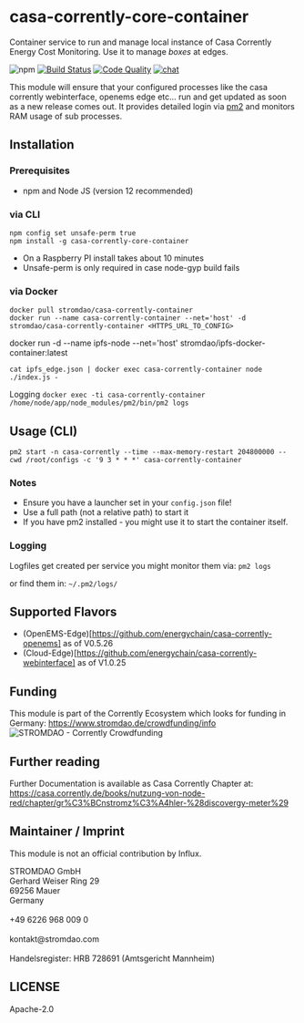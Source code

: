 # casa-corrently-core-container
Container service to run and manage local instance of Casa Corrently Energy Cost Monitoring. Use it to manage *boxes* at edges.

![npm](https://img.shields.io/npm/dw/casa-corrently-core-container) [![Build Status](https://travis-ci.com/energychain/casa-corrently-core-container.svg?branch=master)](https://travis-ci.com/energychain/casa-corrently-core-container) [![Code Quality](https://www.code-inspector.com/project/12872/score/svg)](https://frontend.code-inspector.com/public/project/12872/casa-corrently-core-container/dashboard) [![chat](https://img.shields.io/badge/chat-support-brightgreen)](https://tawk.to/chat/5c53189451410568a109843f/default)

This module will ensure that your configured processes like the casa corrently webinterface, openems edge etc... run and get updated as soon as a new release comes out. It provides detailed login via [pm2](https://pm2.io/) and monitors RAM usage of sub processes.

## Installation

### Prerequisites
- npm and Node JS (version 12 recommended)

###  via CLI
```shell
npm config set unsafe-perm true
npm install -g casa-corrently-core-container
```
- On a Raspberry PI install takes about 10 minutes
- Unsafe-perm is only required in case node-gyp build fails

### via Docker
```shell
docker pull stromdao/casa-corrently-container
docker run --name casa-corrently-container --net='host' -d stromdao/casa-corrently-container <HTTPS_URL_TO_CONFIG>
```

docker run -d --name ipfs-node --net='host' stromdao/ipfs-docker-container:latest
```
cat ipfs_edge.json | docker exec casa-corrently-container node ./index.js -
```

Logging
`docker exec -ti casa-corrently-container /home/node/app/node_modules/pm2/bin/pm2 logs`

## Usage (CLI)

```shell
pm2 start -n casa-corrently --time --max-memory-restart 204800000 --cwd /root/configs -c '9 3 * * *' casa-corrently-container
```

### Notes
- Ensure you have a launcher set in your `config.json` file!
- Use a full path (not a relative path) to start it
- If you have pm2 installed - you might use it to start the container itself.

### Logging
Logfiles get created per service you might monitor them via:
`pm2 logs`

or find them in:
`~/.pm2/logs/`

## Supported Flavors
 - (OpenEMS-Edge)[https://github.com/energychain/casa-corrently-openems] as of V0.5.26
 - (Cloud-Edge)[https://github.com/energychain/casa-corrently-webinterface] as of V1.0.25


## Funding
This module is part of the Corrently Ecosystem which looks for funding in Germany:  https://www.stromdao.de/crowdfunding/info
![STROMDAO - Corrently Crowdfunding](https://squad.stromdao.de/nextcloud/index.php/s/Do4pzpM7KndZxAx/preview)

## Further reading
Further Documentation is available as Casa Corrently Chapter at: https://casa.corrently.de/books/nutzung-von-node-red/chapter/gr%C3%BCnstromz%C3%A4hler-%28discovergy-meter%29

## Maintainer / Imprint
This module is not an official contribution by Influx.

<addr>
STROMDAO GmbH  <br/>
Gerhard Weiser Ring 29  <br/>
69256 Mauer  <br/>
Germany  <br/>
  <br/>
+49 6226 968 009 0  <br/>
  <br/>
kontakt@stromdao.com  <br/>
  <br/>
Handelsregister: HRB 728691 (Amtsgericht Mannheim)
</addr>


## LICENSE
Apache-2.0
